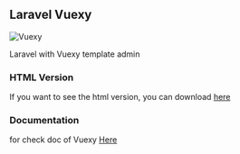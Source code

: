 ## Laravel Vuexy
![Vuexy](https://demo.nparoco.com/Vuexy/assets/landing/image/light.jpg?raw=true "Image")

Laravel with Vuexy template admin

### HTML Version
If you want to see the html version, you can download [here](https://https://drive.google.com/file/d/10Iyp__D0rPVvrZcYnhRHeRy-LwQ_ZZWE/view?usp=sharing)

### Documentation
for check doc of Vuexy [Here](https://https://pixinvent.com/demo/vuexy-vuejs-admin-dashboard-template/documentation/components/images.html#default)
